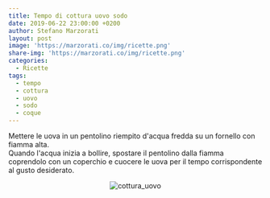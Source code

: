```yaml
---
title: Tempo di cottura uovo sodo
date: 2019-06-22 23:00:00 +0200
author: Stefano Marzorati
layout: post
image: 'https://marzorati.co/img/ricette.png'
share-img: 'https://marzorati.co/img/ricette.png'
categories:
  - Ricette
tags:
  - tempo
  - cottura
  - uovo
  - sodo
  - coque
---
```

Mettere le uova in un pentolino riempito d'acqua fredda su un fornello con fiamma alta.   
Quando l'acqua inizia a bollire, spostare il pentolino dalla fiamma coprendolo con un coperchio e cuocere le uova per il tempo corrispondente al gusto desiderato.   

<center>
<img alt="cottura_uovo" src="https://live.staticflickr.com/65535/40931695443_40c99464ef_o.jpg">
</center>   
